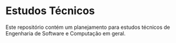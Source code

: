 # Estudos Técnicos
Este repositório contém um planejamento para estudos técnicos de Engenharia de Software e Computação em geral.
